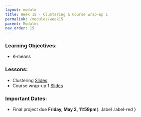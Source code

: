 ```yaml
---
layout: module
title: Week 15 - Clustering & Course wrap-up 1
permalink: /modules/week15
parent: Modules
nav_order: 15
---
```


### Learning Objectives:
* K-means

### Lessons:
* Clustering [Slides]()
* Course wrap-up 1 [Slides]()


### Important Dates:
* Final project due **Friday, May 2, 11:59pm**{: .label .label-red }



